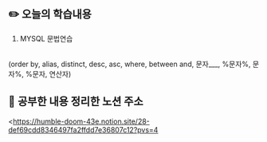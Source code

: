 ## :pencil2:  오늘의 학습내용
1. MYSQL 문법연습
 <br>
(order by, alias, distinct, desc, asc, where, between and, 문자___, %문자%, 문자%, %문자, 연산자)
<br>

## :memo:  공부한 내용 정리한 노션 주소
<https://humble-doom-43e.notion.site/28-def69cdd8346497fa2ffdd7e36807c12?pvs=4
>

